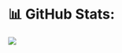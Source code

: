 
# 📊 GitHub Stats:
![](https://github-readme-streak-stats.herokuapp.com/?user=aathieswar&theme=dark&hide_border=true)<br/>

